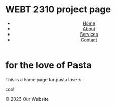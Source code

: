 # WEBT 2310 project page
<!DOCTYPE html>
<html lang="en">
<head>
  <meta charset="UTF-8">
  <meta name="viewport" content="width=device-width, initial-scale=1.0">
  <title>Pasta</title>
  <link rel="stylesheet" href="styles.css">
</head>
<body>
  <header>
    <nav>
      <ul>
        <li><a href="index.html">Home</a></li>
        <li><a href="about.html">About</a></li>
        <li><a href="services.html">Services</a></li>
        <li><a href="contact.html">Contact</a></li>
      </ul>
    </nav>
  </header>
  <main>
    <h1>for the love of Pasta</h1>
    <p>This is a home page for pasta lovers.</p>
    <p>cool<P>
  </main>
  <footer>
    <p>&copy; 2023 Our Website</p>
  </footer>
</body>
</html>
